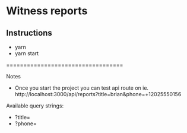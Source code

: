 # Witness reports

## Instructions

- yarn
- yarn start

==================================

Notes

- Once you start the project you can test api route on ie. http://localhost:3000/api/reports?title=brian&phone=+12025550156

Available query strings:

- ?title=
- ?phone=

